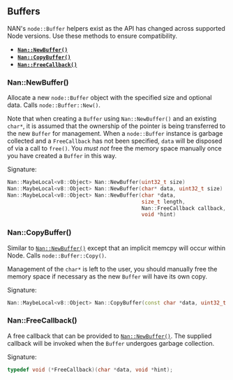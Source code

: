 ## Buffers

NAN's `node::Buffer` helpers exist as the API has changed across supported Node versions. Use these methods to ensure
compatibility.

- <a href="#api_nan_new_buffer"><b><code>Nan::NewBuffer()</code></b></a>
- <a href="#api_nan_copy_buffer"><b><code>Nan::CopyBuffer()</code></b></a>
- <a href="#api_nan_free_callback"><b><code>Nan::FreeCallback()</code></b></a>

<a name="api_nan_new_buffer"></a>

### Nan::NewBuffer()

Allocate a new `node::Buffer` object with the specified size and optional data. Calls `node::Buffer::New()`.

Note that when creating a `Buffer` using `Nan::NewBuffer()` and an existing `char*`, it is assumed that the ownership of
the pointer is being transferred to the new `Buffer` for management. When a `node::Buffer` instance is garbage collected
and a `FreeCallback` has not been specified, `data` will be disposed of via a call to `free()`. You _must not_ free the
memory space manually once you have created a `Buffer` in this way.

Signature:

```c++
Nan::MaybeLocal<v8::Object> Nan::NewBuffer(uint32_t size)
Nan::MaybeLocal<v8::Object> Nan::NewBuffer(char* data, uint32_t size)
Nan::MaybeLocal<v8::Object> Nan::NewBuffer(char *data,
                                           size_t length,
                                           Nan::FreeCallback callback,
                                           void *hint)
```

<a name="api_nan_copy_buffer"></a>

### Nan::CopyBuffer()

Similar to [`Nan::NewBuffer()`](#api_nan_new_buffer) except that an implicit memcpy will occur within Node.
Calls `node::Buffer::Copy()`.

Management of the `char*` is left to the user, you should manually free the memory space if necessary as the
new `Buffer` will have its own copy.

Signature:

```c++
Nan::MaybeLocal<v8::Object> Nan::CopyBuffer(const char *data, uint32_t size)
```

<a name="api_nan_free_callback"></a>

### Nan::FreeCallback()

A free callback that can be provided to [`Nan::NewBuffer()`](#api_nan_new_buffer). The supplied callback will be invoked
when the `Buffer` undergoes garbage collection.

Signature:

```c++
typedef void (*FreeCallback)(char *data, void *hint);
```
